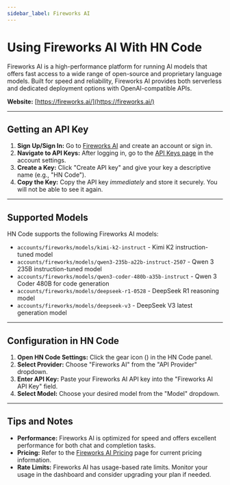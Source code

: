 ```yaml
---
sidebar_label: Fireworks AI
---
```


# Using Fireworks AI With HN Code

Fireworks AI is a high-performance platform for running AI models that offers fast access to a wide range of open-source and proprietary language models. Built for speed and reliability, Fireworks AI provides both serverless and dedicated deployment options with OpenAI-compatible APIs.

**Website:** [https://fireworks.ai/](https://fireworks.ai/)

---

## Getting an API Key

1. **Sign Up/Sign In:** Go to [Fireworks AI](https://fireworks.ai/) and create an account or sign in.
2. **Navigate to API Keys:** After logging in, go to the [API Keys page](https://app.fireworks.ai/settings/users/api-keys) in the account settings.
3. **Create a Key:** Click "Create API key" and give your key a descriptive name (e.g., "HN Code").
4. **Copy the Key:** Copy the API key _immediately_ and store it securely. You will not be able to see it again.

---

## Supported Models

HN Code supports the following Fireworks AI models:

- `accounts/fireworks/models/kimi-k2-instruct` - Kimi K2 instruction-tuned model
- `accounts/fireworks/models/qwen3-235b-a22b-instruct-2507` - Qwen 3 235B instruction-tuned model
- `accounts/fireworks/models/qwen3-coder-480b-a35b-instruct` - Qwen 3 Coder 480B for code generation
- `accounts/fireworks/models/deepseek-r1-0528` - DeepSeek R1 reasoning model
- `accounts/fireworks/models/deepseek-v3` - DeepSeek V3 latest generation model

---

## Configuration in HN Code

1. **Open HN Code Settings:** Click the gear icon (<Codicon name="gear" />) in the HN Code panel.
2. **Select Provider:** Choose "Fireworks AI" from the "API Provider" dropdown.
3. **Enter API Key:** Paste your Fireworks AI API key into the "Fireworks AI API Key" field.
4. **Select Model:** Choose your desired model from the "Model" dropdown.

---

## Tips and Notes

- **Performance:** Fireworks AI is optimized for speed and offers excellent performance for both chat and completion tasks.
- **Pricing:** Refer to the [Fireworks AI Pricing](https://fireworks.ai/pricing) page for current pricing information.
- **Rate Limits:** Fireworks AI has usage-based rate limits. Monitor your usage in the dashboard and consider upgrading your plan if needed.
